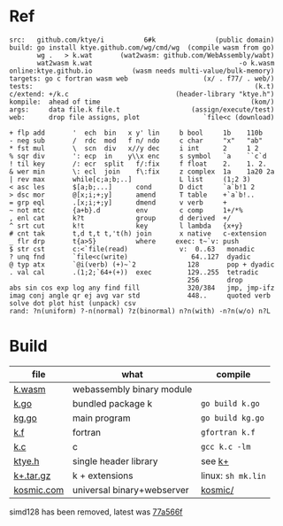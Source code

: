 # Ref

```
src:   github.com/ktye/i          6#k               (public domain)
build: go install ktye.github.com/wg/cmd/wg  (compile wasm from go)
       wg .   > k.wat       (wat2wasm: github.com/WebAssembly/wabt)
       wat2wasm k.wat                                     -o k.wasm
online:ktye.github.io          (wasm needs multi-value/bulk-memory)
targets: go c fortran wasm web                   (x/ . f77/ . web/)
tests:                                                        (k.t)
c/extend: +/k.c                           (header-library "ktye.h")
kompile:  ahead of time                                      (kom/)
args:     data file.k file.t                  (assign/execute/test)
web:      drop file assigns, plot                `file<c (download)

+ flp add       '  ech  bin   x y' lin     b bool     1b    110b   
- neg sub       /  rdc  mod   f n/ ndo     c char     "x"   "ab"        
* fst mul       \  scn  div   x//y dec     i int      2     1 2         
% sqr div       ': ecp  in    y\\x enc     s symbol   `a    ``c`d       
! til key       /: ecr  split   f/:fix     f float    2.    1. 2.    
& wer min       \: ecl  join    f\:fix     z complex  1a    1a20 2a     
| rev max       while[c;a;b;..]            L list     (1;2 3)      
< asc les       $[a;b;...]      cond       D dict     `a`b!1 2
> dsc mor       @[x;i;+;y]      amend      T table    +`a`b!.. 
= grp eql       .[x;i;+;y]      dmend      v verb     +
~ not mtc       {a+b}.d         env        c comp     1+/*%  
, enl cat       k?t             group      d derived  +/
^ srt cut       k!t             key        l lambda   {x+y}
# cnt tak       t,d t,t t,'t(h) join       x native   c-extension
_ flr drp       t{a>5}          where     exec: t~`v: push
$ str cst       c:<`file(read)             v:  0..63   monadic
? unq fnd       `file<c(write)                64..127  dyadic
@ typ atx       `@i(verb) (+)~`2             128       pop + dyadic
. val cal       .(1;2;`64+(+))  exec         129..255  tetradic
                                             256       drop
abs sin cos exp log any find fill            320/384   jmp, jmp-ifz
imag conj angle qr ej avg var std            448..     quoted verb
solve dot plot hist (unpack) csv
rand: ?n(uniform) ?-n(normal) ?z(binormal) n?n(with) -n?n(w/o) n?L
```

# Build

|file|what|compile|
|---|---|---|
[k.wasm](https://github.com/ktye/i/releases/download/latest/k.wasm)|webassembly binary module||
[k.go](https://github.com/ktye/i/releases/download/latest/k.go)|bundled package k|`go build k.go`|
[kg.go](https://github.com/ktye/i/releases/download/latest/kg.go)|main program|`go build kg.go`|
[k.f](https://github.com/ktye/i/releases/download/latest/k.f)|fortran|`gfortran k.f`|
[k.c](https://github.com/ktye/i/releases/download/latest/k.c)|c|`gcc k.c -lm`|
[ktye.h](https://github.com/ktye/i/releases/download/latest/ktye.h)|single header library|see [k+](https://github.com/ktye/i/tree/master/%2B)|
[k+.tar.gz](https://github.com/ktye/i/releases/download/latest/k%2B.tar.gz)|k + extensions|linux: `sh mk.lin`|
[kosmic.com](https://github.com/ktye/i/releases/download/latest/kosmic.com)|universal binary+webserver|[kosmic/](kosmic/)|

simd128 has been removed, latest was [77a566f](https://github.com/ktye/i/tree/77a566f)
